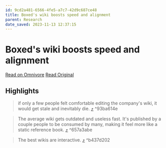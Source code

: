```yaml
---
id: 9cd2a481-6566-4fe5-a7c7-42d9c687ce48
title: Boxed's wiki boosts speed and alignment
parent: Research
date_saved: 2023-11-13 12:37:15
---
```


# Boxed's wiki boosts speed and alignment

[Read on Omnivore](https://omnivore.app/me/https-e-customeriomail-com-e-c-ey-jlb-w-fpb-f-9-p-zci-6-im-rn-vh-18bc878a1d8)
[Read Original](https://e.customeriomail.com/e/c/eyJlbWFpbF9pZCI6ImRnVHYyQVVBQUpqaGxST1g0WlVUQVl2RVU2bnNEc1NYMUN6bnI1SnFXdz09IiwiaHJlZiI6Imh0dHBzOi8vd3d3Lm5vdGlvbi5zby9jdXN0b21lcnMvYm94ZWQ_dXRtX2NhbXBhaWduPVVwZ3JhZGUrQ2FtcGFpZ24rLStCbG9jaytMaW1pdCtSZWFjaGVkKy0rSDErMjAyM1x1MDAyNnV0bV9jYW1wYWlnbnR5cGU9YmVoYXZpb3JhbFx1MDAyNnV0bV9jb250ZW50PUVtYWlsKzMrLStPdGhlcit0ZWFtc1x1MDAyNnV0bV9tZWRpdW09ZW1haWxcdTAwMjZ1dG1fc291cmNlPWN1c3RvbWVyLmlvIiwiaW50ZXJuYWwiOiJlZmQ4MDViYzBhZDcxMjk4ZTE5NTEzIiwibGlua19pZCI6MTA4fQ/a6685e3b0669d73501cf36b239051f88843a16d877b777afdbea445646fc483d)

## Highlights

> if only a few people felt comfortable editing the company's wiki, it would get stale and inevitably die. [⤴️](https://omnivore.app/me/https-e-customeriomail-com-e-c-ey-jlb-w-fpb-f-9-p-zci-6-im-rn-vh-18bc878a1d8#93ba614e-464e-4596-a2a0-217e04c9ffe3)  ^93ba614e

> The average wiki gets outdated and useless fast. It's published by a couple people to be consumed by many, making it feel more like a static reference book. [⤴️](https://omnivore.app/me/https-e-customeriomail-com-e-c-ey-jlb-w-fpb-f-9-p-zci-6-im-rn-vh-18bc878a1d8#657a3abe-ecdf-40c5-ad96-a95c2ee0b8b0)  ^657a3abe

> The best wikis are interactive. [⤴️](https://omnivore.app/me/https-e-customeriomail-com-e-c-ey-jlb-w-fpb-f-9-p-zci-6-im-rn-vh-18bc878a1d8#b437d202-cecf-45e9-968c-6107d07045ab)  ^b437d202

